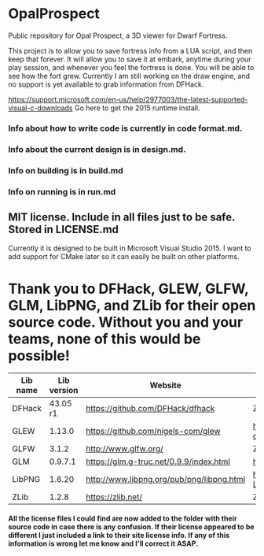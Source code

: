 # OpalProspect
Public repository for Opal Prospect, a 3D viewer for Dwarf Fortress.

This project is to allow you to save fortress info from a LUA script, and then keep that forever. It will allow you to save it at 
embark, anytime during your play session, and whenever you feel the fortress is done. You will be able to see how the fort grew.
Currently I am still working on the draw engine, and no support is yet available to grab information from DFHack.

https://support.microsoft.com/en-us/help/2977003/the-latest-supported-visual-c-downloads
Go here to get the 2015 runtime install.

### Info about how to write code is currently in code format.md.

### Info about the current design is in design.md.

### Info on building is in build.md

### Info on running is in run.md

## MIT license. Include in all files just to be safe. Stored in LICENSE.md

Currently it is designed to be built in Microsoft Visual Studio 2015. I want to add support for CMake later so it can easily be built on other platforms.

# Thank you to DFHack, GLEW, GLFW, GLM, LibPNG, and ZLib for their open source code. Without you and your teams, none of this would be possible!

Lib name | Lib version | Website | License
-------- | ----------- | ------- | -------
DFHack | 43.05 r1 | https://github.com/DFHack/dfhack | Zlib
GLEW | 1.13.0 | https://github.com/nigels-com/glew | https://github.com/nigels-com/glew#copyright-and-licensing
GLFW | 3.1.2 | http://www.glfw.org/ | Zlib/libpng
GLM | 0.9.7.1 | https://glm.g-truc.net/0.9.9/index.html | http://glm.g-truc.net/copying.txt
LibPNG | 1.6.20 | http://www.libpng.org/pub/png/libpng.html | http://www.libpng.org/pub/png/src/libpng-LICENSE.txt
ZLib | 1.2.8 | https://zlib.net/ | Zlib

#### All the license files I could find are now added to the folder with their source code in case there is any confusion. If their license appeared to be different I just included a link to their site license info. If any of this information is wrong let me know and I'll correct it ASAP.

